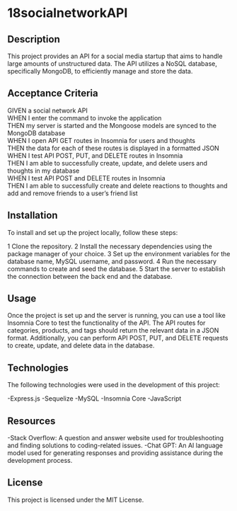 # 18socialnetworkAPI

## Description

This project provides an API for a social media startup that aims to handle large amounts of unstructured data. The API utilizes a NoSQL database, specifically MongoDB, to efficiently manage and store the data.

## Acceptance Criteria

GIVEN a social network API  
WHEN I enter the command to invoke the application  
THEN my server is started and the Mongoose models are synced to the MongoDB database  
WHEN I open API GET routes in Insomnia for users and thoughts  
THEN the data for each of these routes is displayed in a formatted JSON  
WHEN I test API POST, PUT, and DELETE routes in Insomnia  
THEN I am able to successfully create, update, and delete users and thoughts in my database  
WHEN I test API POST and DELETE routes in Insomnia  
THEN I am able to successfully create and delete reactions to thoughts and add and remove friends to a user’s friend list

## Installation

To install and set up the project locally, follow these steps:

1 Clone the repository.
2 Install the necessary dependencies using the package manager of your choice.
3 Set up the environment variables for the database name, MySQL username, and password.
4 Run the necessary commands to create and seed the database.
5 Start the server to establish the connection between the back end and the database.

## Usage
Once the project is set up and the server is running, you can use a tool like Insomnia Core to test the functionality of the API. The API routes for categories, products, and tags should return the relevant data in a JSON format. Additionally, you can perform API POST, PUT, and DELETE requests to create, update, and delete data in the database.

## Technologies
The following technologies were used in the development of this project:

-Express.js
-Sequelize
-MySQL
-Insomnia Core
-JavaScript

## Resources

-Stack Overflow: A question and answer website used for troubleshooting and finding solutions to coding-related issues.
-Chat GPT: An AI language model used for generating responses and providing assistance during the development process.

## License
This project is licensed under the MIT License.